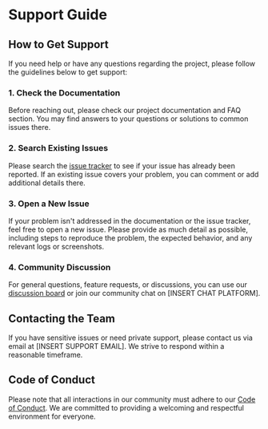 # Support Guide

## How to Get Support

If you need help or have any questions regarding the project, please follow the guidelines below to get support:

### 1. Check the Documentation

Before reaching out, please check our project documentation and FAQ section. You may find answers to your questions or solutions to common issues there.

### 2. Search Existing Issues

Please search the [issue tracker](https://github.com/yourproject/issues) to see if your issue has already been reported. If an existing issue covers your problem, you can comment or add additional details there.

### 3. Open a New Issue

If your problem isn't addressed in the documentation or the issue tracker, feel free to open a new issue. Please provide as much detail as possible, including steps to reproduce the problem, the expected behavior, and any relevant logs or screenshots.

### 4. Community Discussion

For general questions, feature requests, or discussions, you can use our [discussion board](https://github.com/yourproject/discussions) or join our community chat on [INSERT CHAT PLATFORM].

## Contacting the Team

If you have sensitive issues or need private support, please contact us via email at [INSERT SUPPORT EMAIL]. We strive to respond within a reasonable timeframe.

## Code of Conduct

Please note that all interactions in our community must adhere to our [Code of Conduct](CODE_OF_CONDUCT.md). We are committed to providing a welcoming and respectful environment for everyone.
